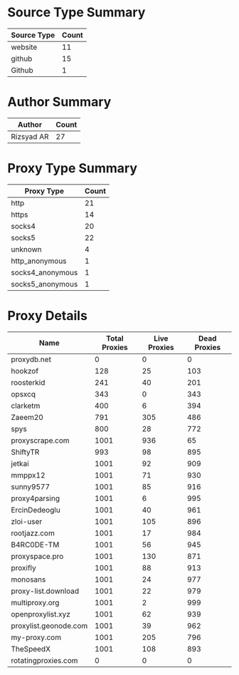 # Source Type Summary

| Source Type | Count |
|-------------|-------|
| website | 11 |
| github | 15 |
| Github | 1 |


# Author Summary

| Author | Count |
|--------|-------|
| Rizsyad AR | 27 |


# Proxy Type Summary

| Proxy Type | Count |
|------------|-------|
| http | 21 |
| https | 14 |
| socks4 | 20 |
| socks5 | 22 |
| unknown | 4 |
| http_anonymous | 1 |
| socks4_anonymous | 1 |
| socks5_anonymous | 1 |


# Proxy Details

| Name | Total Proxies | Live Proxies | Dead Proxies |
|------|---------------|--------------|---------------|
| proxydb.net | 0 | 0 | 0 |
| hookzof | 128 | 25 | 103 |
| roosterkid | 241 | 40 | 201 |
| opsxcq | 343 | 0 | 343 |
| clarketm | 400 | 6 | 394 |
| Zaeem20 | 791 | 305 | 486 |
| spys | 800 | 28 | 772 |
| proxyscrape.com | 1001 | 936 | 65 |
| ShiftyTR | 993 | 98 | 895 |
| jetkai | 1001 | 92 | 909 |
| mmppx12 | 1001 | 71 | 930 |
| sunny9577 | 1001 | 85 | 916 |
| proxy4parsing | 1001 | 6 | 995 |
| ErcinDedeoglu | 1001 | 40 | 961 |
| zloi-user | 1001 | 105 | 896 |
| rootjazz.com | 1001 | 17 | 984 |
| B4RC0DE-TM | 1001 | 56 | 945 |
| proxyspace.pro | 1001 | 130 | 871 |
| proxifly | 1001 | 88 | 913 |
| monosans | 1001 | 24 | 977 |
| proxy-list.download | 1001 | 22 | 979 |
| multiproxy.org | 1001 | 2 | 999 |
| openproxylist.xyz | 1001 | 62 | 939 |
| proxylist.geonode.com | 1001 | 39 | 962 |
| my-proxy.com | 1001 | 205 | 796 |
| TheSpeedX | 1001 | 108 | 893 |
| rotatingproxies.com | 0 | 0 | 0 |
